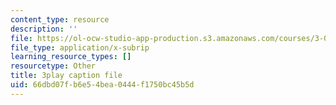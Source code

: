 ```yaml
---
content_type: resource
description: ''
file: https://ol-ocw-studio-app-production.s3.amazonaws.com/courses/3-091sc-introduction-to-solid-state-chemistry-fall-2010/66dbd07fb6e54bea0444f1750bc45b5d_xu-p6Ffh-A.srt
file_type: application/x-subrip
learning_resource_types: []
resourcetype: Other
title: 3play caption file
uid: 66dbd07f-b6e5-4bea-0444-f1750bc45b5d
---
```

